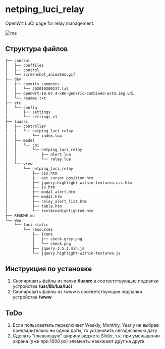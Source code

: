 # netping_luci_relay

OpenWrt LuCI page for relay management.

![me](https://github.com/Netping/netping_luci_relay/blob/v4/control/screenshot_animated.gif)

## Структура файлов

```bash
├── control
│   ├── conffiles
│   ├── control
│   └── screenshot_animated.gif
├── dev
│   ├── commits_comments
│   │   └── 202010280237.txt
│   ├── openwrt-19.07.4-x86-generic-combined-ext4.img.vdi
│   └── readme.txt
├── etc
│   └── config
│       ├── settings
│       └── settings_v1
├── luasrc
│   ├── controller
│   │   └── netping_luci_relay
│   │       └── index.lua
│   ├── model
│   │   └── cbi
│   │       └── netping_luci_relay
│   │           ├── alert.lua
│   │           └── relay.lua
│   └── view
│       └── netping_luci_relay
│           ├── css.htm
│           ├── get_cursor_position.htm
│           ├── jquery.highlight-within-textarea.css.htm
│           ├── js.htm
│           ├── modal_alert.htm
│           ├── modal.htm
│           ├── relay_alert_list.htm
│           ├── table.htm
│           └── textAreaHighlighted.htm
├── README.md
└── www
    └── luci-static
        └── resources
            ├── icons
            │   ├── check-grey.png
            │   └── check.png
            ├── jquery-3.5.1.min.js
            └── jquery.highlight-within-textarea.js
```

## Инструкция по установке

1. Скопировать файлы из папки **/luasrc** в соответствующие подпапки устройства **/usr/lib/lua/luci**
2. Скопировать файлы из /www в соответствующие подпапки устройства **/www**

## ToDo

1. Если пользователь переключает Weekly, Monthly, Yearly не выбрав предварительно ни одной даты, то установить сегодняшнюю дату
2. Сделать "плавающую" ширину виджета Slider, т.к. при уменьшении экрана (уже при 1000 px) элементы наехжают друг на друга.
